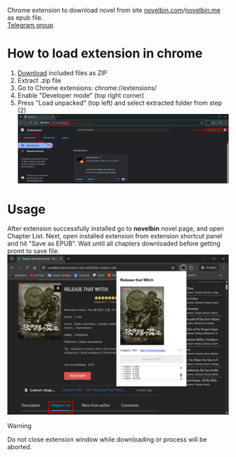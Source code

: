 Chrome extension to download novel from site [novelbin.com](https://novelbin.com)/[novelbin.me](https://novelbin.me) as epub file.\
[Telegram group](https://t.me/novelbinepub)

# How to load extension in chrome
1) [Download](https://github.com/yubedev/NovelBinEPUB/archive/refs/heads/main.zip) included files as ZIP
2) Extract .zip file
3) Go to Chrome extensions: chrome://extensions/
4) Enable "Developer mode" (top right corner)
5) Press "Load unpacked" (top left) and select extracted folder from step (2)
![Load extension](img/load_extension.jpg)

# Usage
After extension successfully installed go to **novelbin** novel page, and open Chapter List. 
Next, open installed extension from extension shortcut panel and hit "Save as EPUB". 
Wait until all chapters downloaded before getting promt to save file.
![Example](img/example.png)

> [!WARNING]
> Do not close extension window while downloading or process will be aborted.
